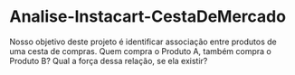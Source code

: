 # Analise-Instacart-CestaDeMercado
 Nosso objetivo deste projeto é identificar associação entre produtos de uma cesta de compras. Quem compra o Produto A, também compra o Produto B? Qual a força dessa relação, se ela existir?
